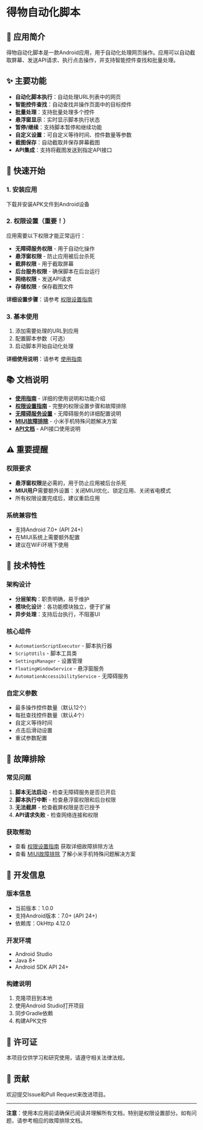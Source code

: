 # 得物自动化脚本

## 📱 应用简介

得物自动化脚本是一款Android应用，用于自动化处理网页操作。应用可以自动截取屏幕、发送API请求、执行点击操作，并支持智能控件查找和批量处理。

## ✨ 主要功能

- **自动化脚本执行**：自动处理URL列表中的网页
- **智能控件查找**：自动查找并操作页面中的目标控件
- **批量处理**：支持批量处理多个控件
- **悬浮窗显示**：实时显示脚本执行状态
- **暂停/继续**：支持脚本暂停和继续功能
- **自定义设置**：可自定义等待时间、控件数量等参数
- **截图保存**：自动截取并保存屏幕截图
- **API集成**：支持将截图发送到指定API接口

## 🚀 快速开始

### 1. 安装应用
下载并安装APK文件到Android设备

### 2. 权限设置（重要！）
应用需要以下权限才能正常运行：

- **无障碍服务权限** - 用于自动化操作
- **悬浮窗权限** - 防止应用被后台杀死
- **截屏权限** - 用于截取屏幕
- **后台服务权限** - 确保脚本在后台运行
- **网络权限** - 发送API请求
- **存储权限** - 保存截图文件

**详细设置步骤**：请参考 [权限设置指南](PERMISSION_SETUP_GUIDE.md)

### 3. 基本使用
1. 添加需要处理的URL到应用
2. 配置脚本参数（可选）
3. 启动脚本开始自动化处理

**详细使用说明**：请参考 [使用指南](AUTOMATION_SCRIPT_GUIDE.md)

## 📚 文档说明

- **[使用指南](AUTOMATION_SCRIPT_GUIDE.md)** - 详细的使用说明和功能介绍
- **[权限设置指南](PERMISSION_SETUP_GUIDE.md)** - 完整的权限设置步骤和故障排除
- **[无障碍服务设置](ACCESSIBILITY_SETUP.md)** - 无障碍服务的详细配置说明
- **[MIUI故障排除](MIUI_TROUBLESHOOTING.md)** - 小米手机特殊问题解决方案
- **[API文档](API_Documentation.md)** - API接口使用说明

## ⚠️ 重要提醒

### 权限要求
- **悬浮窗权限**是必需的，用于防止应用被后台杀死
- **MIUI用户**需要额外设置：关闭MIUI优化、锁定应用、关闭省电模式
- 所有权限设置完成后，建议重启应用

### 系统兼容性
- 支持Android 7.0+ (API 24+)
- 在MIUI系统上需要额外配置
- 建议在WiFi环境下使用

## 🔧 技术特性

### 架构设计
- **分层架构**：职责明确，易于维护
- **模块化设计**：各功能模块独立，便于扩展
- **异步处理**：支持后台执行，不阻塞UI

### 核心组件
- `AutomationScriptExecutor` - 脚本执行器
- `ScriptUtils` - 脚本工具类
- `SettingsManager` - 设置管理
- `FloatingWindowService` - 悬浮窗服务
- `AutomationAccessibilityService` - 无障碍服务

### 自定义参数
- 最多操作控件数量（默认12个）
- 每批查找控件数量（默认4个）
- 自定义等待时间
- 点击后滑动设置
- 重试参数配置

## 🚨 故障排除

### 常见问题
1. **脚本无法启动** - 检查无障碍服务是否已开启
2. **脚本执行中断** - 检查悬浮窗权限和后台权限
3. **无法截屏** - 检查截屏权限是否已授予
4. **API请求失败** - 检查网络连接和权限

### 获取帮助
- 查看 [权限设置指南](PERMISSION_SETUP_GUIDE.md) 获取详细故障排除方法
- 查看 [MIUI故障排除](MIUI_TROUBLESHOOTING.md) 了解小米手机特殊问题解决方案

## 📝 开发信息

### 版本信息
- 当前版本：1.0.0
- 支持Android版本：7.0+ (API 24+)
- 依赖库：OkHttp 4.12.0

### 开发环境
- Android Studio
- Java 8+
- Android SDK API 24+

### 构建说明
1. 克隆项目到本地
2. 使用Android Studio打开项目
3. 同步Gradle依赖
4. 构建APK文件

## 📄 许可证

本项目仅供学习和研究使用，请遵守相关法律法规。

## 🤝 贡献

欢迎提交Issue和Pull Request来改进项目。

---

**注意**：使用本应用前请确保已阅读并理解所有文档，特别是权限设置部分。如有问题，请参考相应的故障排除文档。
